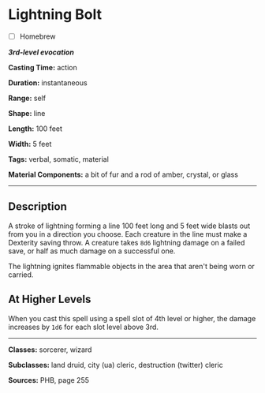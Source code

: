 # Lightning Bolt

- [ ] Homebrew

***3rd-level evocation***

**Casting Time:** action

**Duration:** instantaneous

**Range:** self

**Shape:** line

**Length:** 100 feet

**Width:** 5 feet

**Tags:** verbal, somatic, material

**Material Components:** a bit of fur and a rod of amber, crystal, or glass

---

## Description
A stroke of lightning forming a line 100 feet long and 5 feet wide blasts out from you in a direction you choose. Each creature in the line must make a Dexterity saving throw. A creature takes `8d6` lightning damage on a failed save, or half as much damage on a successful one.

The lightning ignites flammable objects in the area that aren't being worn or carried.

## At Higher Levels
When you cast this spell using a spell slot of 4th level or higher, the damage increases by `1d6` for each slot level above 3rd.

---

**Classes:** sorcerer, wizard

**Subclasses:** land druid, city (ua) cleric, destruction (twitter) cleric

**Sources:** PHB, page 255
